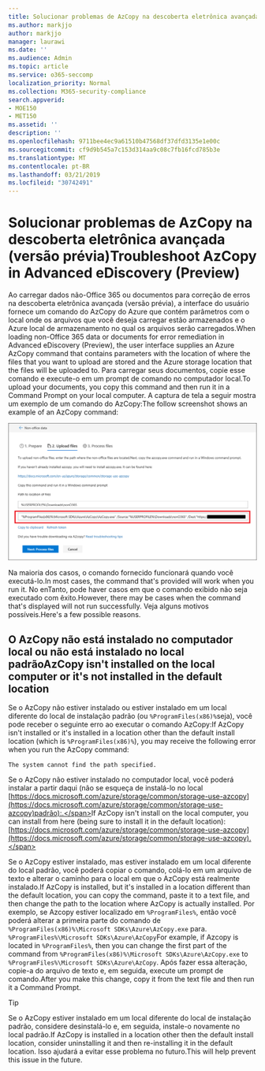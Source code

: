 ```yaml
---
title: Solucionar problemas de AzCopy na descoberta eletrônica avançada (versão prévia)
ms.author: markjjo
author: markjjo
manager: laurawi
ms.date: ''
ms.audience: Admin
ms.topic: article
ms.service: o365-seccomp
localization_priority: Normal
ms.collection: M365-security-compliance
search.appverid:
- MOE150
- MET150
ms.assetid: ''
description: ''
ms.openlocfilehash: 9711bee4ec9a61510b47568df37dfd3135e1e00c
ms.sourcegitcommit: cf9d9b545a7c153d314aa9c08c7fb16fcd785b3e
ms.translationtype: MT
ms.contentlocale: pt-BR
ms.lasthandoff: 03/21/2019
ms.locfileid: "30742491"
---
```

# <a name="troubleshoot-azcopy-in-advanced-ediscovery-preview"></a><span data-ttu-id="e810f-102">Solucionar problemas de AzCopy na descoberta eletrônica avançada (versão prévia)</span><span class="sxs-lookup"><span data-stu-id="e810f-102">Troubleshoot AzCopy in Advanced eDiscovery (Preview)</span></span>

<span data-ttu-id="e810f-103">Ao carregar dados não-Office 365 ou documentos para correção de erros na descoberta eletrônica avançada (versão prévia), a interface do usuário fornece um comando do AzCopy do Azure que contém parâmetros com o local onde os arquivos que você deseja carregar estão armazenados e o Azure local de armazenamento no qual os arquivos serão carregados.</span><span class="sxs-lookup"><span data-stu-id="e810f-103">When loading non-Office 365 data or documents for error remediation in Advanced eDiscovery (Preview), the user interface supplies an Azure AzCopy command that contains parameters with the location of where the files that you want to upload are stored and the Azure storage location that the files will be uploaded to.</span></span> <span data-ttu-id="e810f-104">Para carregar seus documentos, copie esse comando e execute-o em um prompt de comando no computador local.</span><span class="sxs-lookup"><span data-stu-id="e810f-104">To upload your documents, you copy this command and then run it in a Command Prompt on your local computer.</span></span>  <span data-ttu-id="e810f-105">A captura de tela a seguir mostra um exemplo de um comando do AzCopy:</span><span class="sxs-lookup"><span data-stu-id="e810f-105">The follow screenshot shows an example of an AzCopy command:</span></span>

![Carregar arquivos que não são do Office 365](../media/46ba68f6-af11-4e70-bb91-5fc7973516e3.png)

<span data-ttu-id="e810f-107">Na maioria dos casos, o comando fornecido funcionará quando você executá-lo.</span><span class="sxs-lookup"><span data-stu-id="e810f-107">In most cases, the command that's provided will work when you run it.</span></span> <span data-ttu-id="e810f-108">No enTanto, pode haver casos em que o comando exibido não seja executado com êxito.</span><span class="sxs-lookup"><span data-stu-id="e810f-108">However, there may be cases when the command that's displayed will not run successfully.</span></span> <span data-ttu-id="e810f-109">Veja alguns motivos possíveis.</span><span class="sxs-lookup"><span data-stu-id="e810f-109">Here's a few possible reasons.</span></span>

## <a name="azcopy-isnt-installed-on-the-local-computer-or-its-not-installed-in-the-default-location"></a><span data-ttu-id="e810f-110">O AzCopy não está instalado no computador local ou não está instalado no local padrão</span><span class="sxs-lookup"><span data-stu-id="e810f-110">AzCopy isn't installed on the local computer or it's not installed in the default location</span></span>

<span data-ttu-id="e810f-111">Se o AzCopy não estiver instalado ou estiver instalado em um local diferente do local de instalação padrão (ou `%ProgramFiles(x86)%`seja), você pode receber o seguinte erro ao executar o comando AzCopy:</span><span class="sxs-lookup"><span data-stu-id="e810f-111">If AzCopy isn't installed or it's installed in a location other than the default install location (which is `%ProgramFiles(x86)%`), you may receive the following error when you run the AzCopy command:</span></span>

    The system cannot find the path specified.

<span data-ttu-id="e810f-112">Se o AzCopy não estiver instalado no computador local, você poderá instalar a partir daqui (não se esqueça de instalá-lo no local [https://docs.microsoft.com/azure/storage/common/storage-use-azcopy](https://docs.microsoft.com/azure/storage/common/storage-use-azcopy)padrão):.</span><span class="sxs-lookup"><span data-stu-id="e810f-112">If AzCopy isn't install on the local computer, you can install from here (being sure to install it in the default location): [https://docs.microsoft.com/azure/storage/common/storage-use-azcopy](https://docs.microsoft.com/azure/storage/common/storage-use-azcopy).</span></span>


<span data-ttu-id="e810f-113">Se o AzCopy estiver instalado, mas estiver instalado em um local diferente do local padrão, você poderá copiar o comando, colá-lo em um arquivo de texto e alterar o caminho para o local em que o AzCopy está realmente instalado.</span><span class="sxs-lookup"><span data-stu-id="e810f-113">If AzCopy is installed, but it's installed in a location different than the default location, you can copy the command, paste it to a text file, and then change the path to the location where AzCopy is actually installed.</span></span> <span data-ttu-id="e810f-114">Por exemplo, se Azcopy estiver localizado em `%ProgramFiles%`, então você poderá alterar a primeira parte do comando de `%ProgramFiles(x86)%\Microsoft SDKs\Azure\AzCopy.exe` para. `%ProgramFiles%\Microsoft SDKs\Azure\AzCopy`</span><span class="sxs-lookup"><span data-stu-id="e810f-114">For example, if Azcopy is located in `%ProgramFiles%`, then you can change the first part of the command from `%ProgramFiles(x86)%\Microsoft SDKs\Azure\AzCopy.exe` to `%ProgramFiles%\Microsoft SDKs\Azure\AzCopy`.</span></span> <span data-ttu-id="e810f-115">Após fazer essa alteração, copie-a do arquivo de texto e, em seguida, execute um prompt de comando.</span><span class="sxs-lookup"><span data-stu-id="e810f-115">After you make this change, copy it from the text file and then run it a Command Prompt.</span></span>

> [!TIP]
> <span data-ttu-id="e810f-116">Se o AzCopy estiver instalado em um local diferente do local de instalação padrão, considere desinstalá-lo e, em seguida, instale-o novamente no local padrão.</span><span class="sxs-lookup"><span data-stu-id="e810f-116">If AzCopy is installed in a location other then the default install location, consider uninstalling it and then re-installing it in the default location.</span></span> <span data-ttu-id="e810f-117">Isso ajudará a evitar esse problema no futuro.</span><span class="sxs-lookup"><span data-stu-id="e810f-117">This will help prevent this issue in the future.</span></span>